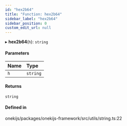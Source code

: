 ```yaml
---
id: "hex2b64"
title: "Function: hex2b64"
sidebar_label: "hex2b64"
sidebar_position: 0
custom_edit_url: null
---
```


▸ **hex2b64**(`h`): `string`

#### Parameters

| Name | Type |
| :------ | :------ |
| `h` | `string` |

#### Returns

`string`

#### Defined in

onekijs/packages/onekijs-framework/src/utils/string.ts:22
